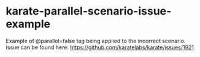 # karate-parallel-scenario-issue-example
Example of @parallel=false tag being applied to the incorrect scenario.
Issue can be found here: https://github.com/karatelabs/karate/issues/1921
